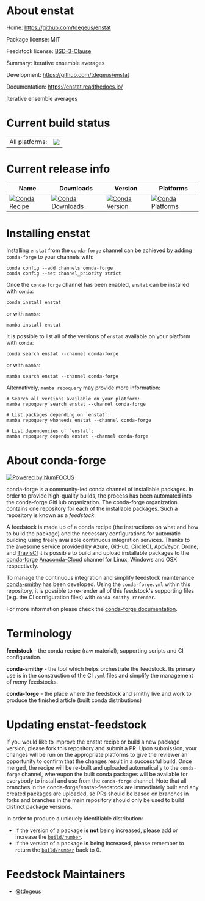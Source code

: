 About enstat
============

Home: https://github.com/tdegeus/enstat

Package license: MIT

Feedstock license: [BSD-3-Clause](https://github.com/conda-forge/enstat-feedstock/blob/main/LICENSE.txt)

Summary: Iterative ensemble averages

Development: https://github.com/tdegeus/enstat

Documentation: https://enstat.readthedocs.io/

Iterative ensemble averages

Current build status
====================


<table><tr><td>All platforms:</td>
    <td>
      <a href="https://dev.azure.com/conda-forge/feedstock-builds/_build/latest?definitionId=12258&branchName=main">
        <img src="https://dev.azure.com/conda-forge/feedstock-builds/_apis/build/status/enstat-feedstock?branchName=main">
      </a>
    </td>
  </tr>
</table>

Current release info
====================

| Name | Downloads | Version | Platforms |
| --- | --- | --- | --- |
| [![Conda Recipe](https://img.shields.io/badge/recipe-enstat-green.svg)](https://anaconda.org/conda-forge/enstat) | [![Conda Downloads](https://img.shields.io/conda/dn/conda-forge/enstat.svg)](https://anaconda.org/conda-forge/enstat) | [![Conda Version](https://img.shields.io/conda/vn/conda-forge/enstat.svg)](https://anaconda.org/conda-forge/enstat) | [![Conda Platforms](https://img.shields.io/conda/pn/conda-forge/enstat.svg)](https://anaconda.org/conda-forge/enstat) |

Installing enstat
=================

Installing `enstat` from the `conda-forge` channel can be achieved by adding `conda-forge` to your channels with:

```
conda config --add channels conda-forge
conda config --set channel_priority strict
```

Once the `conda-forge` channel has been enabled, `enstat` can be installed with `conda`:

```
conda install enstat
```

or with `mamba`:

```
mamba install enstat
```

It is possible to list all of the versions of `enstat` available on your platform with `conda`:

```
conda search enstat --channel conda-forge
```

or with `mamba`:

```
mamba search enstat --channel conda-forge
```

Alternatively, `mamba repoquery` may provide more information:

```
# Search all versions available on your platform:
mamba repoquery search enstat --channel conda-forge

# List packages depending on `enstat`:
mamba repoquery whoneeds enstat --channel conda-forge

# List dependencies of `enstat`:
mamba repoquery depends enstat --channel conda-forge
```


About conda-forge
=================

[![Powered by
NumFOCUS](https://img.shields.io/badge/powered%20by-NumFOCUS-orange.svg?style=flat&colorA=E1523D&colorB=007D8A)](https://numfocus.org)

conda-forge is a community-led conda channel of installable packages.
In order to provide high-quality builds, the process has been automated into the
conda-forge GitHub organization. The conda-forge organization contains one repository
for each of the installable packages. Such a repository is known as a *feedstock*.

A feedstock is made up of a conda recipe (the instructions on what and how to build
the package) and the necessary configurations for automatic building using freely
available continuous integration services. Thanks to the awesome service provided by
[Azure](https://azure.microsoft.com/en-us/services/devops/), [GitHub](https://github.com/),
[CircleCI](https://circleci.com/), [AppVeyor](https://www.appveyor.com/),
[Drone](https://cloud.drone.io/welcome), and [TravisCI](https://travis-ci.com/)
it is possible to build and upload installable packages to the
[conda-forge](https://anaconda.org/conda-forge) [Anaconda-Cloud](https://anaconda.org/)
channel for Linux, Windows and OSX respectively.

To manage the continuous integration and simplify feedstock maintenance
[conda-smithy](https://github.com/conda-forge/conda-smithy) has been developed.
Using the ``conda-forge.yml`` within this repository, it is possible to re-render all of
this feedstock's supporting files (e.g. the CI configuration files) with ``conda smithy rerender``.

For more information please check the [conda-forge documentation](https://conda-forge.org/docs/).

Terminology
===========

**feedstock** - the conda recipe (raw material), supporting scripts and CI configuration.

**conda-smithy** - the tool which helps orchestrate the feedstock.
                   Its primary use is in the construction of the CI ``.yml`` files
                   and simplify the management of *many* feedstocks.

**conda-forge** - the place where the feedstock and smithy live and work to
                  produce the finished article (built conda distributions)


Updating enstat-feedstock
=========================

If you would like to improve the enstat recipe or build a new
package version, please fork this repository and submit a PR. Upon submission,
your changes will be run on the appropriate platforms to give the reviewer an
opportunity to confirm that the changes result in a successful build. Once
merged, the recipe will be re-built and uploaded automatically to the
`conda-forge` channel, whereupon the built conda packages will be available for
everybody to install and use from the `conda-forge` channel.
Note that all branches in the conda-forge/enstat-feedstock are
immediately built and any created packages are uploaded, so PRs should be based
on branches in forks and branches in the main repository should only be used to
build distinct package versions.

In order to produce a uniquely identifiable distribution:
 * If the version of a package **is not** being increased, please add or increase
   the [``build/number``](https://docs.conda.io/projects/conda-build/en/latest/resources/define-metadata.html#build-number-and-string).
 * If the version of a package **is** being increased, please remember to return
   the [``build/number``](https://docs.conda.io/projects/conda-build/en/latest/resources/define-metadata.html#build-number-and-string)
   back to 0.

Feedstock Maintainers
=====================

* [@tdegeus](https://github.com/tdegeus/)


<!-- dummy commit to enable rerendering -->

